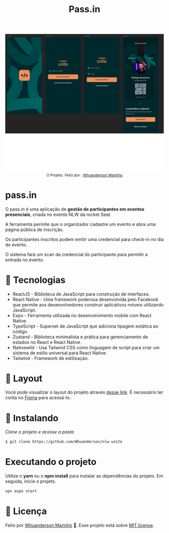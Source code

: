 <h1 align="center">
  Pass.in
    <br>
    <br>
     <p align="center" >
  </p>

</h1>
  <img alt="Pass.in" title="Pass.in" src=".github/Capa.png" /> 
 <div align="center">
  <sub>O Projeto. Feito por :
    <a href="https://github.com/Whuanderson">Whuanderson Marinho</a>
  </sub>
</div>

# pass.in

O pass.in é uma aplicação de **gestão de participantes em eventos presenciais**, criada no evento NLW da rocket Seat. 

A ferramenta permite que o organizador cadastre um evento e abra uma página pública de inscrição.

Os participantes inscritos podem emitir uma credencial para check-in no dia do evento.

O sistema fará um scan da credencial do participante para permitir a entrada no evento.

# 🚀 Tecnologias

* ReactJS - Biblioteca de JavaScript para construção de interfaces.
* React Native - Uma framework poderosa desenvolvida pelo Facebook que permite aos desenvolvedores construir aplicativos móveis utilizando JavaScript.
* Expo - Ferramenta utilizada no desenvolvimento mobile com React Native.
* TypeScript - Superset de JavaScript que adiciona tipagem estática ao código.
* Zustand - Biblioteca minimalista e prática para gerenciamento de estados no React e React Native.
* Nativewild - Usa Tailwind CSS como linguagem de script para criar um sistema de estilo universal para React Native.
* Tailwind - Framework de estilização.

# 🔖 Layout

Você pode visualizar o layout do projeto através [desse link](https://www.figma.com/file/se6fFnsN9YwV01rRDl5efY/pass.in-(Community)-(Copy)?type=design&node-id=7-2&mode=design&t=WHIfVogyCjkHFYQO-0). É necessário ter conta no [Figma](http://figma.com/) para acessá-lo.

# 📱  Instalando 

*Clone o projeto e acesse a pasta*

```bash
$ git clone https://github.com/Whuanderson/nlw-unite
```

# Executando o projeto

Utilize o **yarn** ou o **npm install** para instalar as dependências do projeto.
Em seguida, inicie o projeto.

```cl
npx expo start
```

# :closed_book: Licença

Feito por [Whuanderson Marinho](https://github.com/Whuanderson) 🚀.
Esse projeto está sobre [MIT license](./LICENSE).